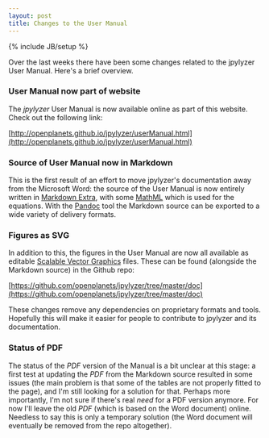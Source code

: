 ```yaml
---
layout: post
title: Changes to the User Manual
---
```

{% include JB/setup %}

Over the last weeks there have been some changes related to the jpylyzer User Manual. Here's a brief overview.

### User Manual now part of website

The *jpylyzer* User Manual is now available online as part of this website. Check out the following link:

[http://openplanets.github.io/jpylyzer/userManual.html](http://openplanets.github.io/jpylyzer/userManual.html)

### Source of User Manual now in Markdown 

This is the first result of an effort to move jpylyzer's documentation away from the Microsoft Word:
the source of the User Manual is now entirely written in [Markdown Extra](http://michelf.ca/projects/php-markdown/extra/),
with some [MathML](http://en.wikipedia.org/wiki/MathML) which is used for the equations. 
With the [Pandoc](http://johnmacfarlane.net/pandoc/) tool the Markdown source can be exported to a wide variety of delivery formats.

### Figures as SVG

In addition to this, the figures in the User Manual are now all available as editable [Scalable Vector Graphics](http://en.wikipedia.org/wiki/Scalable_Vector_Graphics) files. These can be found (alongside the 
Markdown source) in the Github repo:

[https://github.com/openplanets/jpylyzer/tree/master/doc](https://github.com/openplanets/jpylyzer/tree/master/doc) 

These changes remove any dependencies on proprietary formats and tools. Hopefully this will make it easier for people to contribute to 
jpylyzer and its documentation.

### Status of PDF

The status of the *PDF* version of the Manual is a bit unclear at this stage: a first test at updating the *PDF* from the Markdown source resulted in 
some issues (the main problem is that some of the tables are not properly fitted to the page), and I'm still looking for a solution for that. 
Perhaps more importantly, I'm not sure if there's real *need* for a PDF version anymore. For now I'll leave the old *PDF* (which is based on the Word document) online.
Needless to say this is only a temporary solution (the Word document will eventually be removed from the repo altogether).
 
